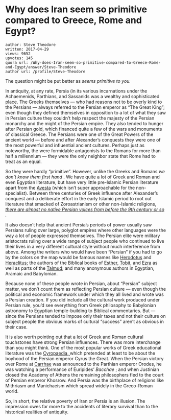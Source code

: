 # Why does Iran seem so primitive compared to Greece, Rome and Egypt?

	author: Steve Theodore
	written: 2017-04-29
	views: 9652
	upvotes: 145
	quora url: /Why-does-Iran-seem-so-primitive-compared-to-Greece-Rome-and-Egypt/answer/Steve-Theodore
	author url: /profile/Steve-Theodore


The question might be put better as _seems primitive to you._ 

In antiquity, at any rate, Persia (in its various incarnations under the Achaemenids, Parthians, and Sassanids was a wealthy and sophisticated place. The Greeks themselves — who had reasons not to be overly kind to the Persians — always referred to the Persian emperor as “The Great King”; even though they defined themselves in opposition to a lot of what they saw in Persian culture they couldn’t help respect the majesty of the Persian monarchy and the might of the Persian empire. They also tended to hunger after Persian gold, which financed quite a few of the wars and monuments of classical Greece. The Persians were one of the Great Powers of the ancient world — before and after Alexander’s conquests they were one of the most powerful and influential ancient cultures. Perhaps just as noteworthy, the were formidable antagonists to the Romans for more than half a millennium — they were the only neighbor state that Rome had to treat as an equal.

So they were hardly “primitive”. However, unlike the Greeks and Romans _we don’t know them first hand_ . We have quite a lot of Greek and Roman and even Egyptian literature, but have very little pre-Islamic Persian literature apart from the [Avesta](http://www.avesta.org/) (which isn’t super approachable for the non-specialist). Between three centuries of Greek influence after Alexander’s conquest and a deliberate effort in the early Islamic period to root out literature that smacked of Zoroastrianism or other non-Islamic religions, _[there are almost no native Persian voices from before the 9th century or so](http://www.iranicaonline.org/articles/iran-viii1-persian-literature-pre-islamic)_ _._ 

It also doesn’t help that ancient Persia’s periods of power usually saw Persians ruling over large, polyglot empires where other languages were the way a lot of people expressed themselves. The Persian elite were military aristocrats ruling over a wide range of subject people who continued to live their lives in a very different cultural style without much interference from above. Among the writers who would have been “Persian” if you had to go by the colors on the map would be famous names like [Herodotus](https://en.wikipedia.org/wiki/Herodotus) and[ Heraclitus](https://en.wikipedia.org/wiki/Herodotus); the authors of the Biblical books of [Esther](https://en.wikipedia.org/wiki/Book_of_Esther), [Tobit](https://en.wikipedia.org/wiki/Book_of_Tobit), and [Ezra](https://en.wikipedia.org/wiki/Book_of_Ezra) as well as parts of the [Talmud](http://www.iranicaonline.org/articles/talmud-persian-elements-in-2); and many anonymous authors in Egyptian, Aramaic and Babylonian.

Because none of these people wrote in Persian, about “Persian” subject matter, we don’t count them as reflecting Persian culture — even though the political and economic framework under which they all lived and wrote was a Persian creation. If you did include all the cultural work produced under Persian rule, you’d see everything from Greek philosophy to Babylonian astronomy to Egyptian temple-building to Biblical commentaries. But — since the Persians tended to impose only their taxes and not their culture on subject people the obvious marks of cultural “success” aren’t as obvious in their case.

It is also worth pointing out that a lot of Greek and Roman cultural touchstones have strong Persian influences. There was more interchange than you might think. One of the most popular works of Greek educational literature was the [Cyropaedia, ](https://en.wikipedia.org/wiki/Cyropaedia)which pretended at least to be about the boyhood of the Persian emperor Cyrus the Great. When the Persian victory over Rome at [Carrhae](https://en.wikipedia.org/wiki/Battle_of_Carrhae) was announced to the Parthian emperor Orodes, he was watching a performance of Euripides’ _Bacchae_ ; and when Justinian closed the Academy of Athens the remaining philosophers fled to the court of Persian emperor Khosrow. And Persia was the birthplace of religions like Mithriasm and Manichaeism which spread widely in the Greco-Roman world.

So, in short, the relative poverty of Iran or Persia is an illusion. The impression owes far more to the accidents of literary survival than to the historical realities of antiquity.

